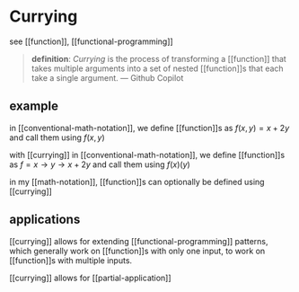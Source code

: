# Currying

see [[function]], [[functional-programming]]

> **definition**: _Currying_ is the process of transforming a [[function]] that takes multiple arguments into a set of nested [[function]]s that each take a single argument. &mdash; Github Copilot

## example

in [[conventional-math-notation]], we define [[function]]s as $f(x , y) = x + 2y$ and call them using $f(x, y)$

with [[currying]] in [[conventional-math-notation]], we define [[function]]s as $f = x \to y \to x + 2y$ and call them using $f(x)(y)$

in my [[math-notation]], [[function]]s can optionally be defined using [[currying]]

## applications

[[currying]] allows for extending [[functional-programming]] patterns, which generally work on [[function]]s with only one input, to work on [[function]]s with multiple inputs.

[[currying]] allows for [[partial-application]]
